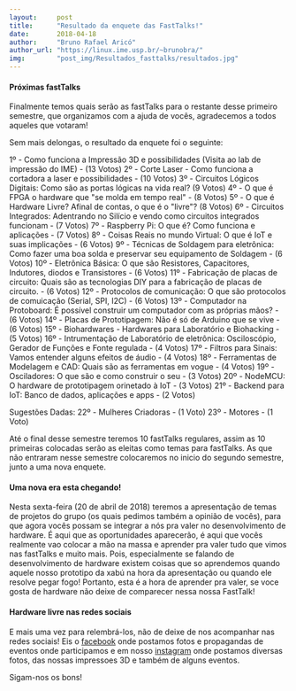 ```yaml
---
layout:     post
title:      "Resultado da enquete das FastTalks!"
date:       2018-04-18
author:     "Bruno Rafael Aricó"
author_url: "https://linux.ime.usp.br/~brunobra/"
img: 	    "post_img/Resultados_fasttalks/resultados.jpg"
---
```


#### Próximas fastTalks

Finalmente temos quais serão as fastTalks para o restante desse primeiro semestre, que organizamos com a ajuda de vocês, agradecemos a todos aqueles que votaram!

Sem mais delongas, o resultado da enquete foi o seguinte:

1º - Como funciona a Impressão 3D e possibilidades (Visita ao lab de impressão do IME) - (13 Votos)
2º - Corte Laser - Como funciona a cortadora a laser e possibilidades - (10 Votos)
3º - Circuitos Lógicos Digitais: Como são as portas lógicas na vida real? (9 Votos)
4º - O que é FPGA o hardware que "se molda em tempo real" - (8 Votos)
5º - O que é Hardware Livre? Afinal de contas, o que é o "livre"? (8 Votos)
6º - Circuitos Integrados: Adentrando no Silício e vendo como circuitos integrados funcionam - (7 Votos)
7º - Raspberry Pi: O que é? Como funciona e aplicações - (7 Votos)
8º - Coisas Reais no mundo Virtual: O que é IoT e suas implicações - (6 Votos)
9º - Técnicas de Soldagem para eletrônica: Como fazer uma boa solda e preservar seu equipamento de Soldagem - (6 Votos)
10º - Eletrônica Básica: O que são Resistores, Capacitores, Indutores, diodos e Transistores - (6 Votos)
11º - Fabricação de placas de circuito: Quais são as tecnologias DIY para a fabricação de placas de circuito. - (6 Votos)
12º - Protocolos de comunicação: O que são protocolos de comuicação (Serial, SPI, I2C) - (6 Votos)
13º - Computador na Protoboard: É possível construir um computador com as próprias mãos? - (6 Votos)
14º - Placas de Prototipagem: Não é só de Arduino que se vive - (6 Votos)
15º - Biohardwares - Hardwares para Laboratório e Biohacking - (5 Votos)
16º - Intrumentação de Laboratório de eletrônica: Osciloscópio, Gerador de Funções e Fonte regulada - (4 Votos)
17º - Filtros para Sinais: Vamos entender alguns efeitos de áudio - (4 Votos)
18º - Ferramentas de Modelagem e CAD: Quais são as ferramentas em vogue - (4 Votos)
19º - Osciladores: O que são e como construir o seu - (3 Votos)
20º - NodeMCU: O hardware de prototipagem orinetado à IoT - (3 Votos)
21º - Backend para IoT: Banco de dados, aplicações e apps - (2 Votos)

Sugestões Dadas:
22º - Mulheres Criadoras - (1 Voto)
23º - Motores - (1 Voto)

Até o final desse semestre teremos 10 fastTalks regulares, assim as 10 primeiras colocadas serão as eleitas como temas para fastTalks. As que não entraram nesse semestre colocaremos no inicio do segundo semestre, junto a uma nova enquete.

#### Uma nova era esta chegando!
Nesta sexta-feira (20 de abril de 2018) teremos a apresentação de temas de projetos do grupo (os quais pedimos também a opinião de vocês), para que agora vocês possam se integrar a nós pra valer no desenvolvimento de hardware. 
É aqui que as oportunidades aparecerão, é aqui que vocês realmente vao colocar a mão na massa e aprender pra valer tudo que vimos nas fastTalks e muito mais. Pois, especialmente se falando de desenvolvimento de hardware existem coisas que so aprendemos quando aquele nosso prototipo da xabú na hora da apresentação ou quando ele resolve pegar fogo!
Portanto, esta é a hora de aprender pra valer, se voce gosta de hardware não deixe de comparecer nessa nossa FastTalk!

#### Hardware livre nas redes sociais
E mais uma vez para relembrá-los, não de deixe de nos acompanhar nas redes sociais!
Eis o [facebook][facebook] onde postamos fotos e propagandas de eventos onde participamos e em nosso [instagram][insta] onde postamos diversas fotos, das nossas impressoes 3D e também de alguns eventos.

Sigam-nos os bons!

[github]: <https://github.com/HardwareLivreUSP/FastTalks>
[insta]: <https://www.instagram.com/hardwarelivreusp/>
[enquete]: <https://docs.google.com/forms/d/1kPakbmB_z3jUvS-wOHSPY3_2Fy9H3Yp-pGIXPIKk7wk/viewform?edit_requested=true>
[facebook]: <https://www.facebook.com/Hardwarelivreusp/>

